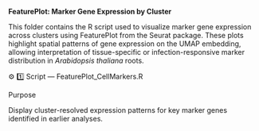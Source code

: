 **FeaturePlot: Marker Gene Expression by Cluster**

This folder contains the R script used to visualize marker gene expression across clusters using FeaturePlot from the Seurat package.
These plots highlight spatial patterns of gene expression on the UMAP embedding, allowing interpretation of tissue-specific or infection-responsive marker distribution in *Arabidopsis thaliana* roots.

⚙️ 1️⃣ Script — FeaturePlot_CellMarkers.R

Purpose

Display cluster-resolved expression patterns for key marker genes identified in earlier analyses.

